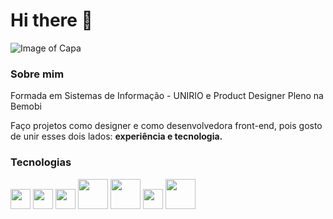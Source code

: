 # Hi there 👋
![Image of Capa](https://i.ibb.co/QMDHfs1/background-git.png)

### Sobre mim

Formada em Sistemas de Informação - UNIRIO e Product Designer Pleno na Bemobi

Faço projetos como designer e como desenvolvedora front-end, pois gosto de unir esses dois lados: __experiência e tecnologia.__

### Tecnologias

<img src="https://user-images.githubusercontent.com/52511574/128408001-34764345-4b6f-4a44-9a3d-2b18ed6e911f.png" width="32">  <img src="https://user-images.githubusercontent.com/52511574/128408043-fceaa4f6-d2fb-4351-8ed8-2f303b1bffb7.png" width="32">  <img src="https://user-images.githubusercontent.com/52511574/128408074-3c7890dd-c3c7-48a4-a3a9-8602f7ba172d.png" width="32"> <img src="https://user-images.githubusercontent.com/52511574/128407880-21c108bd-5a23-4334-8085-59c78f0f4574.png" width="48"> <img src="https://user-images.githubusercontent.com/52511574/128409607-e9b89c80-e9cb-4e28-bfc4-ee9112ff67b6.png" width="48"> <img src="https://user-images.githubusercontent.com/52511574/128409489-1eb44c81-0e49-472f-b031-8594bee97233.png" width="32"> <img src="https://user-images.githubusercontent.com/52511574/128427865-78662603-71d5-478f-97ca-82df0b1cc629.png" width="48">


<!--
**LuisaCRodrigues/LuisaCRodrigues** is a ✨ _special_ ✨ repository because its `README.md` (this file) appears on your GitHub profile.

Here are some ideas to get you started:

- 🔭 I’m currently working on ...
- 🌱 I’m currently learning ...
- 👯 I’m looking to collaborate on ...
- 🤔 I’m looking for help with ...
- 💬 Ask me about ...
- 📫 How to reach me: ...
- 😄 Pronouns: ...
- ⚡ Fun fact: ...
-->
